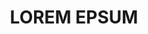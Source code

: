 ---
title: LOREM EPSUM # Use block letters
description: Lorem ipsum dolor sit amet, consectetur adipiscing elit, sed do eiusmod tempor incididunt ut labore et dolore magna aliqua. Ut enim ad minim veniam, quis nostrud exercitation ullamco laboris nisi ut aliquip ex ea commodo consequat.
banner: "https://picsum.photos/700/300"
techstack: [ vs code, atom ]
sourcecode: https://random.imagecdn.app/400/400
url: https://random.imagecdn.app/400/400
---